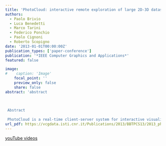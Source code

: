 ```yaml
---
title: 'PhotoCloud: interactive remote exploration of large 2D-3D datasets'
authors:
  - Paolo Brivio
  - Luca Benedetti
  - Marco Tarini
  - Federico Ponchio
  - Paolo Cignoni
  - Roberto Scopigno
date: '2013-01-01T00:00:00Z'
publication_types: ['paper-conference']
publication: '*IEEE Computer Graphics and Applications*'
featured: false

image:
#    caption: 'Image'
    focal_point: ''
    preview_only: false
    share: false
abstract: 'abstract
 
 
 
 Abstract
 
 PhotoCloud is a real-time client-server system for interactive visualization and exploration of large datasets comprising thousands of calibrated 2D photographs of a scene and a complex 3D description of the scene. The system is not tailored to any specific data acquisition process; it aims at generality and flexibility. PhotoCloud achieves scalability through a multiresolution dynamic hierarchical representation of the data, which is remotely stored and accessed by the client through an efficient cache system. The system includes a compact image browser and a multiresolution model renderer. PhotoCloud employs iconic visualization of the images in the 3D space and projects images onto the 3D scene on the fly. Users can navigate the 2D and 3D spaces with smooth, integrated, seamless transitions between them. A study with differently skilled users confirms PhotoCloud''s effectiveness and communication power. The Web extras (youTube videos) are videos demonstrating PhotoCloud, a real-time client-server system for interactive exploration of large datasets comprising 2D photos and 3D models'
url_pdf: https://vcgdata.isti.cnr.it/Publications/2013/BBTPCS13/2013_photocloud_ieee_preprint.pdf
---
```

[youTube videos](https://www.youtube.com/playlist?list=PLHJB2bhmgB7cmYD0ST9CEDMRv1JlX4xPH)